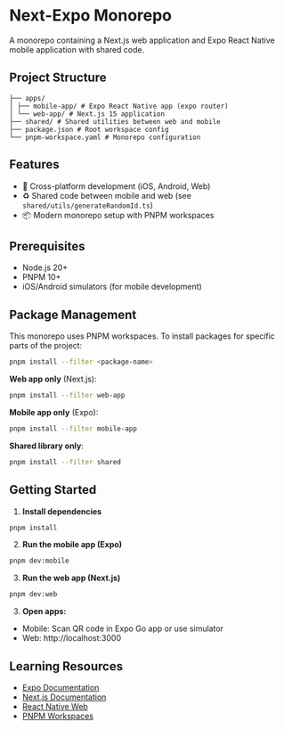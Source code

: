 # Next-Expo Monorepo

A monorepo containing a Next.js web application and Expo React Native mobile application with shared code.

## Project Structure

    ├── apps/
    │ ├── mobile-app/ # Expo React Native app (expo router)
    │ └── web-app/ # Next.js 15 application
    ├── shared/ # Shared utilities between web and mobile
    ├── package.json # Root workspace config
    └── pnpm-workspace.yaml # Monorepo configuration

## Features

- 🚀 Cross-platform development (iOS, Android, Web)
- ♻️ Shared code between mobile and web (see `shared/utils/generateRandomId.ts`)
- 📦 Modern monorepo setup with PNPM workspaces

## Prerequisites

- Node.js 20+
- PNPM 10+
- iOS/Android simulators (for mobile development)

## Package Management

This monorepo uses PNPM workspaces. To install packages for specific parts of the project:

```bash
pnpm install --filter <package-name>
```

**Web app only** (Next.js):

```bash
pnpm install --filter web-app
```

**Mobile app only** (Expo):

```bash
pnpm install --filter mobile-app
```

**Shared library only**:

```bash
pnpm install --filter shared
```

## Getting Started

1. **Install dependencies**

```bash
pnpm install
```

2. **Run the mobile app (Expo)**

```bash
pnpm dev:mobile
```

3. **Run the web app (Next.js)**

```bash
pnpm dev:web
```

3. **Open apps:**

- Mobile: Scan QR code in Expo Go app or use simulator
- Web: http://localhost:3000

## Learning Resources

- [Expo Documentation](https://docs.expo.dev/)
- [Next.js Documentation](https://nextjs.org/docs)
- [React Native Web](https://necolas.github.io/react-native-web/)
- [PNPM Workspaces](https://pnpm.io/workspaces)
